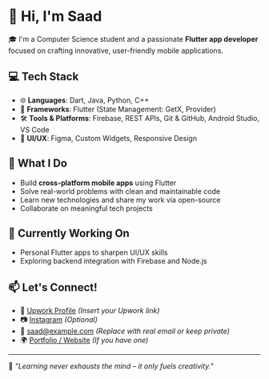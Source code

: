 # 👋 Hi, I'm Saad

🎓 I'm a Computer Science student and a passionate **Flutter app developer** focused on crafting innovative, user-friendly mobile applications.

## 💻 Tech Stack
- 🌐 **Languages**: Dart, Java, Python, C++
- 📱 **Frameworks**: Flutter (State Management: GetX, Provider)
- 🛠️ **Tools & Platforms**: Firebase, REST APIs, Git & GitHub, Android Studio, VS Code
- 🎨 **UI/UX**: Figma, Custom Widgets, Responsive Design

## 🚀 What I Do
- Build **cross-platform mobile apps** using Flutter  
- Solve real-world problems with clean and maintainable code  
- Learn new technologies and share my work via open-source  
- Collaborate on meaningful tech projects  

## 📌 Currently Working On
- Personal Flutter apps to sharpen UI/UX skills  
- Exploring backend integration with Firebase and Node.js  

## 📫 Let's Connect!
- 💼 [Upwork Profile](#) *(Insert your Upwork link)*
- 📷 [Instagram](#) *(Optional)*
- 💌 saad@example.com *(Replace with real email or keep private)*
- 🌍 [Portfolio / Website](#) *(If you have one)*

---

🧠 *"Learning never exhausts the mind – it only fuels creativity."*  
